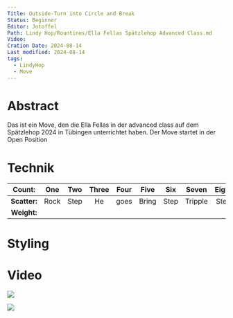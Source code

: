 ```yaml
---
Title: Outside-Turn into Circle and Break
Status: Beginner
Editor: Jotoffel
Path: Lindy Hop/Rountines/Ella Fellas Spätzlehop Advanced Class.md
Video: 
Cration Date: 2024-08-14
Last modified: 2024-08-14
tags:
  - LindyHop
  - Move
---
```

# Abstract
Das ist ein Move, den die Ella Fellas in der advanced class auf dem Spätzlehop 2024 in Tübingen unterrichtet haben. Der Move startet in der Open Position

# Technik


|  **Count:**  | One  | Two  | Three | Four | Five  | Six  |  Seven  | Eight |
| :----------: | :--: | :--: | :---: | :--: | :---: | :--: | :-----: | :---: |
| **Scatter:** | Rock | Step |  He   | goes | Bring | Step | Tripple | Step  |
| **Weight:**  |      |      |       |      |       |      |         |       |

# Styling

# Video
![](https://box.fu-berlin.de/s/5Aj4yxwQWGCxA8e#t=50,54)

![](https://youtu.be/fx2HXs704S0?si=Q1YvfHCXRAvofzb9)

